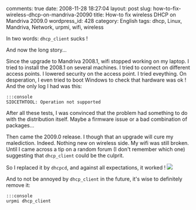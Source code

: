 comments: true
date: 2008-11-28 18:27:04
layout: post
slug: how-to-fix-wireless-dhcp-on-mandriva-20090
title: How-to fix wireless DHCP on Mandriva 2009.0
wordpress_id: 428
category: English
tags: dhcp, Linux, Mandriva, Network, urpmi, wifi, wireless

In two words: `dhcp_client` sucks !

And now the long story...

Since the upgrade to Mandriva 2008.1, wifi stopped working on my laptop. I tried to install the 2008.1 on several machines. I tried to connect on different access points. I lowered security on the access point. I tried eveything. On desperation, I even tried to boot Windows to check that hardware was ok ! And the only log I had was this:

    
    :::console
    SIOCETHTOOL: Operation not supported 
    



After all these tests, I was convinced that the problem had something to do with the distribution itself. Maybe a firmware issue or a bad combination of packages...

Then came the 2009.0 release. I though that an upgrade will cure my malediction. Indeed. Nothing new on wireless side. My wifi was still broken. Until I came across a tip on a random forum (I don't remember which one) suggesting that `dhcp_client` could be the culprit.

So I replaced it by `dhcpcd`, and against all expectations, it worked !
[![](http://kevin.deldycke.com/wp-content/uploads/2008/11/mandriva-net-applet-wireless-dhcp-300x251.png)](http://kevin.deldycke.com/wp-content/uploads/2008/11/mandriva-net-applet-wireless-dhcp.png)

And to not be annoyed by `dhcp_client` in the future, it's wise to definitely remove it:

    
    :::console
    urpmi dhcp_client
    
